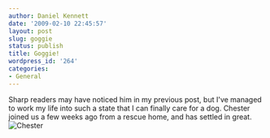 ```yaml
---
author: Daniel Kennett
date: '2009-02-10 22:45:57'
layout: post
slug: goggie
status: publish
title: Goggie!
wordpress_id: '264'
categories:
- General
---
```


Sharp readers may have noticed him in my previous post, but I've managed
to work my life into such a state that I can finally care for a dog.
Chester joined us a few weeks ago from a rescue home, and has settled in
great.
![Chester](http://danielkennett.org/wp-content/uploads/2009/02/img_4465.jpg "Chester")
